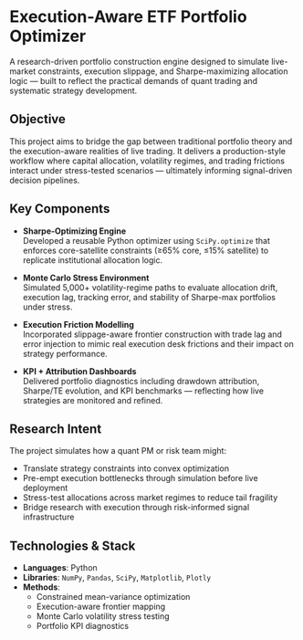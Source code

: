 # Execution-Aware ETF Portfolio Optimizer

A research-driven portfolio construction engine designed to simulate live-market constraints, execution slippage, and Sharpe-maximizing allocation logic — built to reflect the practical demands of quant trading and systematic strategy development.

## Objective

This project aims to bridge the gap between traditional portfolio theory and the execution-aware realities of live trading. It delivers a production-style workflow where capital allocation, volatility regimes, and trading frictions interact under stress-tested scenarios — ultimately informing signal-driven decision pipelines.

## Key Components

- **Sharpe-Optimizing Engine**  
  Developed a reusable Python optimizer using `SciPy.optimize` that enforces core-satellite constraints (≥65% core, ≤15% satellite) to replicate institutional allocation logic.

- **Monte Carlo Stress Environment**  
  Simulated 5,000+ volatility-regime paths to evaluate allocation drift, execution lag, tracking error, and stability of Sharpe-max portfolios under stress.

- **Execution Friction Modelling**  
  Incorporated slippage-aware frontier construction with trade lag and error injection to mimic real execution desk frictions and their impact on strategy performance.

- **KPI + Attribution Dashboards**  
  Delivered portfolio diagnostics including drawdown attribution, Sharpe/TE evolution, and KPI benchmarks — reflecting how live strategies are monitored and refined.

## Research Intent

The project simulates how a quant PM or risk team might:

- Translate strategy constraints into convex optimization
- Pre-empt execution bottlenecks through simulation before live deployment
- Stress-test allocations across market regimes to reduce tail fragility
- Bridge research with execution through risk-informed signal infrastructure

## Technologies & Stack

- **Languages**: Python  
- **Libraries**: `NumPy`, `Pandas`, `SciPy`, `Matplotlib`, `Plotly`
- **Methods**:  
  - Constrained mean-variance optimization  
  - Execution-aware frontier mapping  
  - Monte Carlo volatility stress testing  
  - Portfolio KPI diagnostics

